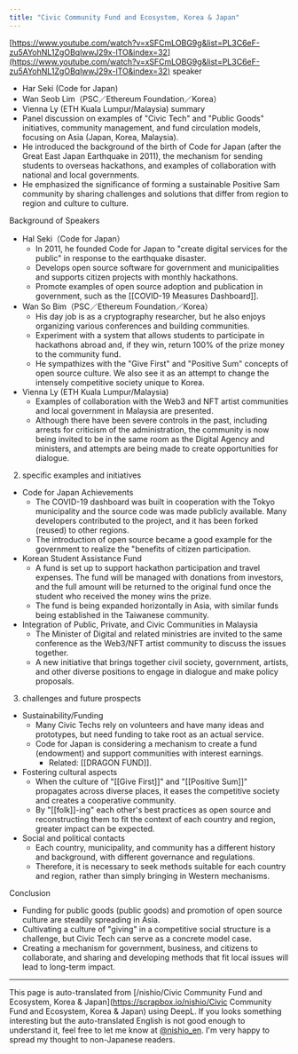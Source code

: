 ```yaml
---
title: "Civic Community Fund and Ecosystem, Korea & Japan"
---
```


[https://www.youtube.com/watch?v=xSFCmLOBG9g&list=PL3C6eF-zu5AYohNL1ZgOBqlwwJ29x-lTO&index=32](https://www.youtube.com/watch?v=xSFCmLOBG9g&list=PL3C6eF-zu5AYohNL1ZgOBqlwwJ29x-lTO&index=32)
speaker
- Har Seki (Code for Japan)
- Wan Seob Lim（PSC／Ethereum Foundation／Korea）
- Vienna Ly (ETH Kuala Lumpur/Malaysia)
summary
- Panel discussion on examples of "Civic Tech" and "Public Goods" initiatives, community management, and fund circulation models, focusing on Asia (Japan, Korea, Malaysia).
- He introduced the background of the birth of Code for Japan (after the Great East Japan Earthquake in 2011), the mechanism for sending students to overseas hackathons, and examples of collaboration with national and local governments.
- He emphasized the significance of forming a sustainable Positive Sam community by sharing challenges and solutions that differ from region to region and culture to culture.

Background of Speakers
- Hal Seki（Code for Japan）
    - In 2011, he founded Code for Japan to "create digital services for the public" in response to the earthquake disaster.
    - Develops open source software for government and municipalities and supports citizen projects with monthly hackathons.
    - Promote examples of open source adoption and publication in government, such as the [[COVID-19 Measures Dashboard]].
- Wan So Bim（PSC／Ethereum Foundation／Korea）
    - His day job is as a cryptography researcher, but he also enjoys organizing various conferences and building communities.
    - Experiment with a system that allows students to participate in hackathons abroad and, if they win, return 100% of the prize money to the community fund.
    - He sympathizes with the "Give First" and "Positive Sum" concepts of open source culture. We also see it as an attempt to change the intensely competitive society unique to Korea.
- Vienna Ly (ETH Kuala Lumpur/Malaysia)
    - Examples of collaboration with the Web3 and NFT artist communities and local government in Malaysia are presented.
    - Although there have been severe controls in the past, including arrests for criticism of the administration, the community is now being invited to be in the same room as the Digital Agency and ministers, and attempts are being made to create opportunities for dialogue.

2. specific examples and initiatives
- Code for Japan Achievements
    - The COVID-19 dashboard was built in cooperation with the Tokyo municipality and the source code was made publicly available. Many developers contributed to the project, and it has been forked (reused) to other regions.
    - The introduction of open source became a good example for the government to realize the "benefits of citizen participation.
- Korean Student Assistance Fund
    - A fund is set up to support hackathon participation and travel expenses. The fund will be managed with donations from investors, and the full amount will be returned to the original fund once the student who received the money wins the prize.
    - The fund is being expanded horizontally in Asia, with similar funds being established in the Taiwanese community.
- Integration of Public, Private, and Civic Communities in Malaysia
    - The Minister of Digital and related ministries are invited to the same conference as the Web3/NFT artist community to discuss the issues together.
    - A new initiative that brings together civil society, government, artists, and other diverse positions to engage in dialogue and make policy proposals.

3. challenges and future prospects
- Sustainability/Funding
    - Many Civic Techs rely on volunteers and have many ideas and prototypes, but need funding to take root as an actual service.
    - Code for Japan is considering a mechanism to create a fund (endowment) and support communities with interest earnings.
        - Related: [[DRAGON FUND]].
- Fostering cultural aspects
    - When the culture of "[[Give First]]" and "[[Positive Sum]]" propagates across diverse places, it eases the competitive society and creates a cooperative community.
    - By "[[folk]]-ing" each other's best practices as open source and reconstructing them to fit the context of each country and region, greater impact can be expected.
- Social and political contacts
    - Each country, municipality, and community has a different history and background, with different governance and regulations.
    - Therefore, it is necessary to seek methods suitable for each country and region, rather than simply bringing in Western mechanisms.

Conclusion
- Funding for public goods (public goods) and promotion of open source culture are steadily spreading in Asia.
- Cultivating a culture of "giving" in a competitive social structure is a challenge, but Civic Tech can serve as a concrete model case.
- Creating a mechanism for government, business, and citizens to collaborate, and sharing and developing methods that fit local issues will lead to long-term impact.

---
This page is auto-translated from [/nishio/Civic Community Fund and Ecosystem, Korea & Japan](https://scrapbox.io/nishio/Civic Community Fund and Ecosystem, Korea & Japan) using DeepL. If you looks something interesting but the auto-translated English is not good enough to understand it, feel free to let me know at [@nishio_en](https://twitter.com/nishio_en). I'm very happy to spread my thought to non-Japanese readers.